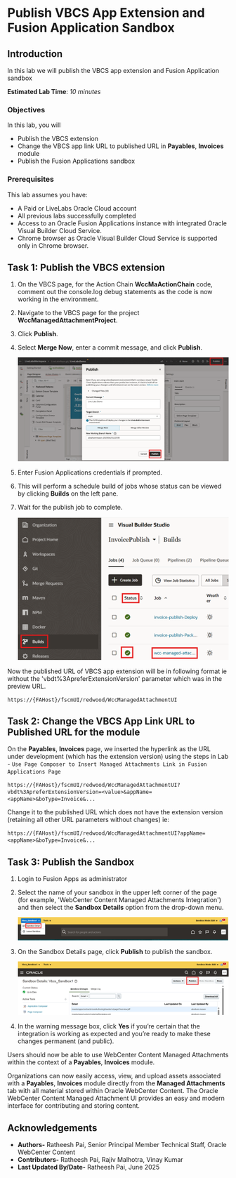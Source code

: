 # Publish VBCS App Extension and Fusion Application Sandbox

## Introduction

In this lab we will publish the VBCS app extension and Fusion Application sandbox

**Estimated Lab Time**: *10 minutes*

### Objectives

In this lab, you will

- Publish the VBCS extension
- Change the VBCS app link URL to published URL in **Payables**, **Invoices** module
- Publish the Fusion Applications sandbox

### Prerequisites

This lab assumes you have:

- A Paid or LiveLabs Oracle Cloud account
- All previous labs successfully completed
- Access to an Oracle Fusion Applications instance with integrated Oracle Visual Builder Cloud Service.
- Chrome browser as Oracle Visual Builder Cloud Service is supported only in Chrome browser.

## Task 1: Publish the VBCS extension

1. On the VBCS page, for the Action Chain **WccMaActionChain** code, comment out the console.log debug statements as the code is now working in the environment.

2. Navigate to the VBCS page for the project **WccManagedAttachmentProject**.

3. Click **Publish**.

4. Select **Merge Now**, enter a commit message, and click **Publish**.

   ![This image shows VBCS App Publish Dialog](images/vbcs-app-publish.png "VBCS App Publish Dialog")

5. Enter Fusion Applications credentials if prompted.

6. This will perform a schedule build of jobs whose status can be viewed by clicking **Builds** on the left pane.

7. Wait for the publish job to complete.

   ![This image shows VBCS Application Extension Publish Status](images/app-publish-status.png "VBCS Application Extension Publish Status")

Now the published URL of VBCS app extension will be in following format ie without the 'vbdt%3ApreferExtensionVersion' parameter which was in the preview URL.

```text
https://{FAHost}/fscmUI/redwood/WccManagedAttachmentUI
```

## Task 2: Change the VBCS App Link URL to Published URL for the module

On the **Payables**, **Invoices** page, we inserted the hyperlink as the URL under development (which has the extension version) using the steps in  Lab - `Use Page Composer to Insert Managed Attachments Link in Fusion Applications Page`

 ```text
 https://{FAHost}/fscmUI/redwood/WccManagedAttachmentUI?vbdt%3ApreferExtensionVersion=<value>&appName=<appName>&boType=Invoice&...
 ```

Change it to the published URL which does not have the extension version (retaining all other URL parameters without changes) ie:

 ```text
 https://{FAHost}/fscmUI/redwood/WccManagedAttachmentUI?appName=<appName>&boType=Invoice&...
 ```

## Task 3: Publish the Sandbox

1. Login to Fusion Apps as administrator

2. Select the name of your sandbox in the upper left corner of the page (for example, 'WebCenter Content Managed Attachments Integration') and then select the **Sandbox Details** option from the drop-down menu.

   ![This image shows Sandbox Details Menu](images/sandbox-details.png "Sandbox Details Menu")

3. On the Sandbox Details page, click **Publish** to publish the sandbox.

   ![This image shows Sandbox Publish Button](images/sandbox-publish.png "Sandbox Publish Button")

4. In the warning message box, click **Yes** if you’re certain that the integration is working as expected and you’re ready to make these changes permanent (and public).

Users should now be able to use WebCenter Content Managed Attachments within the context of a **Payables**, **Invoices** module.

Organizations can now easily access, view, and upload assets associated with a **Payables**, **Invoices** module directly from the **Managed Attachments** tab with all material stored within Oracle WebCenter Content. The Oracle WebCenter Content Managed Attachment UI provides an easy and modern interface for contributing and storing content.

## Acknowledgements

- **Authors-** Ratheesh Pai, Senior Principal Member Technical Staff, Oracle WebCenter Content
- **Contributors-** Ratheesh Pai, Rajiv Malhotra, Vinay Kumar
- **Last Updated By/Date-** Ratheesh Pai, June 2025
